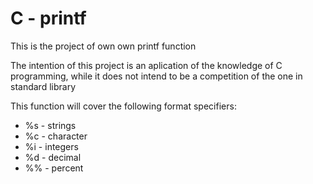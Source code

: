 # C - printf
This is the project of own own printf function

The intention of this project is an aplication of the knowledge of C programming, while it does not intend to be a competition of the one in standard library

This function will cover the following format specifiers:
* %s - strings
* %c - character
* %i - integers
* %d - decimal
* %% - percent


